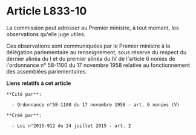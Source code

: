 # Article L833-10

La commission peut adresser au Premier ministre, à tout moment, les observations qu'elle juge utiles. 

Ces observations sont communiquées par le Premier ministre à la délégation parlementaire au renseignement, sous réserve du
respect du dernier alinéa du I et du premier alinéa du IV de l'article 6 nonies de l'ordonnance n° 58-1100 du 17 novembre
1958 relative au fonctionnement des assemblées parlementaires.

**Liens relatifs à cet article**

	**Cité par**:

	  - Ordonnance n°58-1100 du 17 novembre 1958 - art. 6 nonies (V)

	**Créé par**:

	  - Loi n°2015-912 du 24 juillet 2015 - art. 2

